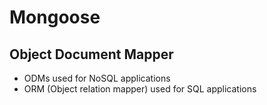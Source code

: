 # Mongoose
## Object Document Mapper
- ODMs used for NoSQL applications
- ORM (Object relation mapper) used for SQL applications